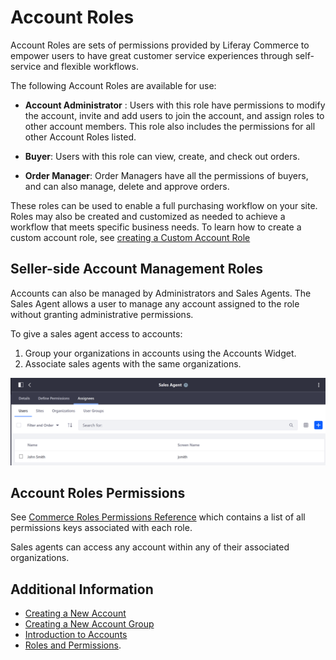 # Account Roles

Account Roles are sets of permissions provided by Liferay Commerce to empower users to have great customer service experiences through self-service and flexible workflows.

The following Account Roles are available for use:

-   **Account Administrator** : Users with this role have permissions to modify the account, invite and add users to join the account, and assign roles to other account members. This role also includes the permissions for all other Account Roles listed.

-   **Buyer**: Users with this role can view, create, and check out orders.

-   **Order Manager**: Order Managers have all the permissions of buyers, and can also manage, delete and approve orders.

These roles can be used to enable a full purchasing workflow on your site. Roles may also be created and customized as needed to achieve a workflow that meets specific business needs. To learn how to create a custom account role, see [creating a Custom Account Role](./creating-a-custom-account-role.md)

## Seller-side Account Management Roles

Accounts can also be managed by Administrators and Sales Agents. The Sales Agent allows a user to manage any account assigned to the role without granting administrative permissions.

To give a sales agent access to accounts:

1. Group your organizations in accounts using the Accounts Widget.
1. Associate sales agents with the same organizations.

![List of Users with the Sales Agent Role](./account-roles/images/01.png)

## Account Roles Permissions

See [Commerce Roles Permissions Reference](./commerce-roles-permissions-reference.md) which contains a list of all permissions keys associated with each role.

Sales agents can access any account within any of their associated organizations.

## Additional Information

-   [Creating a New Account](./creating-a-new-account.md)
-   [Creating a New Account Group](./creating-a-new-account-group.md)
-   [Introduction to Accounts](./introduction-to-accounts.md)
-   [Roles and Permissions](https://help.liferay.com/hc/articles/360017895212-Roles-and-Permissions).
